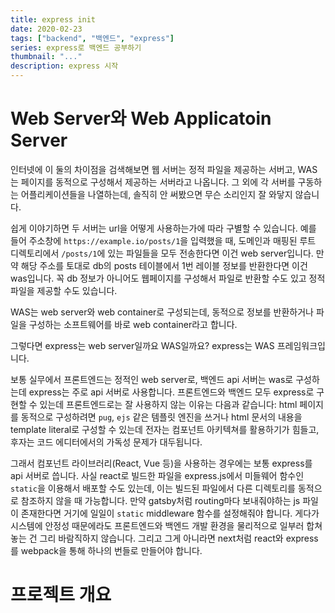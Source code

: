 ```yaml
---
title: express init
date: 2020-02-23
tags: ["backend", "백엔드", "express"]
series: express로 백엔드 공부하기
thumbnail: "..."
description: express 시작
---
```


# Web Server와 Web Applicatoin Server
인터넷에 이 둘의 차이점을 검색해보면 웹 서버는 정적 파일을 제공하는 서버고, WAS는 페이지를 동적으로 구성해서 제공하는 서버라고 나옵니다.
그 외에 각 서버를 구동하는 어플리케이션들을 나열하는데, 솔직히 안 써봤으면 무슨 소리인지 잘 와닿지 않습니다.

쉽게 이야기하면 두 서버는 url을 어떻게 사용하는가에 따라 구별할 수 있습니다. 예를 들어 주소창에 `https://example.io/posts/1`을 입력했을 때, 도메인과 매핑된 루트 디렉토리에서 `/posts/1`에 있는 파일들을 모두 전송한다면 이건 web server입니다.
만약 해당 주소를 토대로 db의 posts 테이블에서 1번 레이블 정보를 반환한다면 이건 was입니다. 꼭 db 정보가 아니어도 웹페이지를 구성해서 파일로 반환할 수도 있고 정적 파일을 제공할 수도 있습니다.

WAS는 web server와 web container로 구성되는데, 동적으로 정보를 반환하거나 파일을 구성하는 소프트웨어를 바로 web container라고 합니다.

그렇다면 express는 web server일까요 WAS일까요? express는 WAS 프레임워크입니다.

보통 실무에서 프론트엔드는 정적인 web server로, 백엔드 api 서버는 was로 구성하는데 express는 주로 api 서버로 사용합니다. 프론트엔드와 백엔드 모두 express로 구현할 수 있는데 프론트엔드로는 잘 사용하지 않는 이유는 다음과 같습니다: html 페이지를 동적으로 구성하려면 `pug`, `ejs` 같은 템플릿 엔진을 쓰거나 html 문서의 내용을 template literal로 구성할 수 있는데 전자는 컴포넌트 아키텍쳐를 활용하기가 힘들고, 후자는 코드 에디터에서의 가독성 문제가 대두됩니다.

그래서 컴포넌트 라이브러리(React, Vue 등)을 사용하는 경우에는 보통 express를 api 서버로 씁니다. 사실 react로 빌드한 파일을 express.js에서 미들웨어 함수인 `static`을 이용해서 배포할 수도 있는데, 이는 빌드된 파일에서 다른 디렉토리를 동적으로 참조하지 않을 때 가능합니다. 만약 gatsby처럼 routing마다 보내줘야하는 js 파일이 존재한다면 거기에 일일이 `static` middleware 함수를 설정해줘야 합니다. 게다가 시스템에 안정성 때문에라도 프론트엔드와 백엔드 개발 환경을 물리적으로 일부러 합쳐놓는 건 그리 바람직하지 않습니다. 그리고 그게 아니라면 next처럼 react와 express를 webpack을 통해 하나의 번들로 만들어야 합니다.

# 프로젝트 개요
